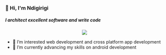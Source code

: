
### 👋 Hi, I'm Ndigirigi
<h5>
I architect excellent software and write code
  </h5>


<p align="center">
    <img src="https://skillicons.dev/icons?i=git,ts,tailwind,supabase,js,c,solidity,styledcomponents,react,html,css,,py,nodejs,nextjs,netlify,reactnative,mongodb,materialui,java,firebase,express,github,heroku,mysql&perline=6" />
</p>



- 👀 I’m interested web development and cross platform app development
- 🌱 I’m currently advancing my skills on android development


